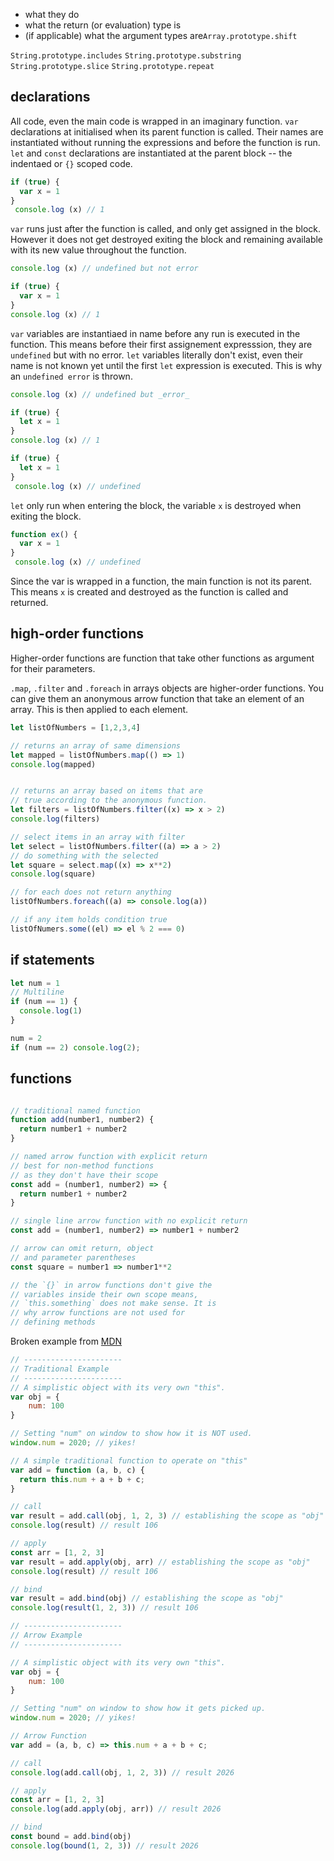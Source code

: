 - what they do
- what the return (or evaluation) type is
- (if applicable) what the argument types are`Array.prototype.shift`

`String.prototype.includes`
`String.prototype.substring`
`String.prototype.slice`
`String.prototype.repeat`

## declarations

All code, even the main code is wrapped in an imaginary function. `var` declarations at initialised when its parent function is called. Their names are instantiated without running the expressions and before the function is run. `let` and `const` declarations are instantiated at the parent block -- the indentaed or `{}` scoped code.

```Javascript
if (true) {
  var x = 1
}
 console.log (x) // 1
```

`var` runs just after the function is called, and only get assigned in the block. However it does not get destroyed exiting the block and remaining available with its new value throughout the function.

```Javascript
console.log (x) // undefined but not error

if (true) {
  var x = 1
}
console.log (x) // 1
```

`var` variables are instantiaed in name before any run is executed in the function. This means before their first assignement expresssion, they are `undefined` but with no error. `let` variables literally don't exist, even their name is not known yet until the first `let` expression is executed. This is why an `undefined error` is thrown.

```Javascript
console.log (x) // undefined but _error_

if (true) {
  let x = 1
}
console.log (x) // 1
```

```Javascript
if (true) {
  let x = 1
}
 console.log (x) // undefined
```

`let` only run when entering the block, the variable `x` is destroyed when exiting the block.

```Javascript
function ex() {
  var x = 1
}
 console.log (x) // undefined
```

Since the var is wrapped in a function, the main function is not its parent. This means `x` is created and destroyed as the function is called and returned.

## high-order functions

Higher-order functions are function that take other functions as argument for their parameters.

`.map`, `.filter` and `.foreach` in arrays objects are higher-order functions. You can give them an anonymous arrow function that take an element of an array. This is then applied to each element.

```Javascript
let listOfNumbers = [1,2,3,4]

// returns an array of same dimensions
let mapped = listOfNumbers.map(() => 1)
console.log(mapped)


// returns an array based on items that are
// true according to the anonymous function.
let filters = listOfNumbers.filter((x) => x > 2)
console.log(filters)

// select items in an array with filter
let select = listOfNumbers.filter((a) => a > 2)
// do something with the selected
let square = select.map((x) => x**2)
console.log(square)

// for each does not return anything
listOfNumbers.foreach((a) => console.log(a))

// if any item holds condition true
listOfNumers.some((el) => el % 2 === 0)
```

## if statements

```Javascript
let num = 1
// Multiline
if (num == 1) {
  console.log(1)
}

num = 2
if (num == 2) console.log(2);
```

## functions

```Javascript

// traditional named function
function add(number1, number2) {
  return number1 + number2
}

// named arrow function with explicit return
// best for non-method functions
// as they don't have their scope
const add = (number1, number2) => {
  return number1 + number2
}

// single line arrow function with no explicit return
const add = (number1, number2) => number1 + number2

// arrow can omit return, object
// and parameter parentheses
const square = number1 => number1**2

// the `{}` in arrow functions don't give the
// variables inside their own scope means,
// `this.something` does not make sense. It is
// why arrow functions are not used for
// defining methods

```

Broken example from [MDN](https://developer.mozilla.org/en-US/docs/Web/JavaScript/Reference/Functions/Arrow_functions)

```Javascript
// ----------------------
// Traditional Example
// ----------------------
// A simplistic object with its very own "this".
var obj = {
    num: 100
}

// Setting "num" on window to show how it is NOT used.
window.num = 2020; // yikes!

// A simple traditional function to operate on "this"
var add = function (a, b, c) {
  return this.num + a + b + c;
}

// call
var result = add.call(obj, 1, 2, 3) // establishing the scope as "obj"
console.log(result) // result 106

// apply
const arr = [1, 2, 3]
var result = add.apply(obj, arr) // establishing the scope as "obj"
console.log(result) // result 106

// bind
var result = add.bind(obj) // establishing the scope as "obj"
console.log(result(1, 2, 3)) // result 106

```

```Javascript
// ----------------------
// Arrow Example
// ----------------------

// A simplistic object with its very own "this".
var obj = {
    num: 100
}

// Setting "num" on window to show how it gets picked up.
window.num = 2020; // yikes!

// Arrow Function
var add = (a, b, c) => this.num + a + b + c;

// call
console.log(add.call(obj, 1, 2, 3)) // result 2026

// apply
const arr = [1, 2, 3]
console.log(add.apply(obj, arr)) // result 2026

// bind
const bound = add.bind(obj)
console.log(bound(1, 2, 3)) // result 2026

```
